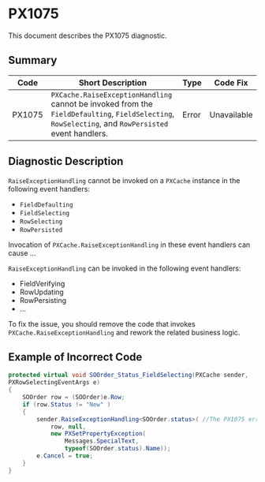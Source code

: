 # PX1075
This document describes the PX1075 diagnostic.

## Summary

| Code   | Short Description                                                                                                                                   | Type  | Code Fix    | 
| ------ | --------------------------------------------------------------------------------------------------------------------------------------------------- | ----- | ----------- | 
| PX1075 | `PXCache.RaiseExceptionHandling` cannot be invoked from the `FieldDefaulting`, `FieldSelecting`, `RowSelecting`, and `RowPersisted` event handlers. | Error | Unavailable |

## Diagnostic Description
`RaiseExceptionHandling` cannot be invoked on a `PXCache` instance in the following event handlers: 

 - `FieldDefaulting`
 - `FieldSelecting`
 - `RowSelecting`
 - `RowPersisted`

Invocation of `PXCache.RaiseExceptionHandling` in these event handlers can cause ...

`RaiseExceptionHandling` can be invoked in the following event handlers:

 - FieldVerifying
 - RowUpdating
 - RowPersisting
 - ...

To fix the issue, you should remove the code that invokes `PXCache.RaiseExceptionHandling` and rework the related business logic.

## Example of Incorrect Code

```C#
protected virtual void SOOrder_Status_FieldSelecting(PXCache sender,
PXRowSelectingEventArgs e)
{
    SOOrder row = (SOOrder)e.Row;
    if (row.Status != "New" )
    {
        sender.RaiseExceptionHandling<SOOrder.status>( //The PX1075 error is displayed for this line.
            row, null,
            new PXSetPropertyException(
                Messages.SpecialText,
                typeof(SOOrder.status).Name));
        e.Cancel = true;
    }
}
```